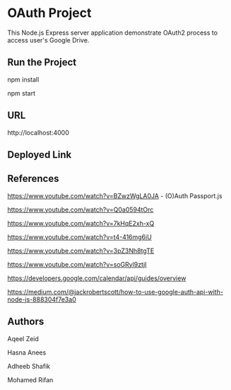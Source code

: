 # OAuth Project 

This Node.js Express server application demonstrate OAuth2 process to access user's Google Drive.

## Run the Project

npm install

npm start

## URL

http://localhost:4000

## Deployed Link


## References 

https://www.youtube.com/watch?v=BZwzWgLA0JA - (O)Auth Passport.js

https://www.youtube.com/watch?v=Q0a0594tOrc

https://www.youtube.com/watch?v=7kHqE2xh-xQ

https://www.youtube.com/watch?v=t4-416mg6iU

https://www.youtube.com/watch?v=3pZ3Nh8tgTE

https://www.youtube.com/watch?v=soGRyl9ztjI

https://developers.google.com/calendar/api/guides/overview

https://medium.com/@jackrobertscott/how-to-use-google-auth-api-with-node-js-888304f7e3a0


## Authors

Aqeel Zeid

Hasna Anees

Adheeb Shafik

Mohamed Rifan





